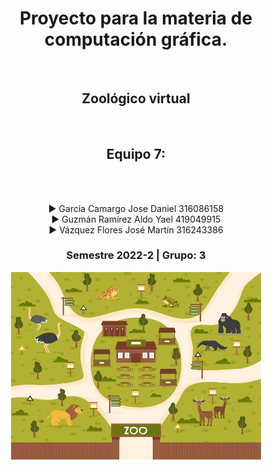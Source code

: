 <div align="center">
<h1>Proyecto para la materia de computación gráfica. </h1><br>
<h2>Zoológico virtual </h2> <br>
<h2>Equipo 7:</h2><br><br>

▶️ Garcia Camargo Jose Daniel       316086158 <br>
▶️ Guzmán Ramírez Aldo Yael	   	    419049915<br>
▶️ Vázquez Flores José Martín       316243386<br>
<h3> Semestre 2022-2 | Grupo: 3</h3>
</div>
<div align="Center">
    <img src="img/zoo.jpg" alt="Descarga 1" width="400" height="300"></img>
<div align="justify">